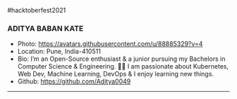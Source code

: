 #hacktoberfest2021
### ADITYA BABAN KATE
- Photo: https://avatars.githubusercontent.com/u/88885329?v=4
- Location: Pune, India-410511
- Bio: I’m an Open-Source enthusiast & a junior pursuing my Bachelors in Computer Science & Engineering.
👨‍💻 I am passionate about Kubernetes, Web Dev, Machine Learning, DevOps & I enjoy learning new things.
- Github: https://github.com/Aditya0049
***
